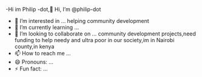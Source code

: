 -Hi im Philip -dot,👋 Hi, I’m @philip-dot
- 👀 I’m interested in ... helping community development 
- 🌱 I’m currently learning ...
- 💞️ I’m looking to collaborate on ... community development projects,need funding to help needy and ultra poor in our society,im in Nairobi county,in kenya
- 📫 How to reach me ...
- 😄 Pronouns: ...
- ⚡ Fun fact: ...

<!---
philip-dot/philip-dot is a ✨ special ✨ repository because its `README.md` (this file) appears on your GitHub profile.
You can click the Preview link to take a look at your changes.
--->
